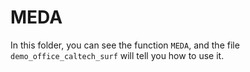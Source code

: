 # MEDA

In this folder, you can see the function `MEDA`, and the file `demo_office_caltech_surf` will tell you how to use it.